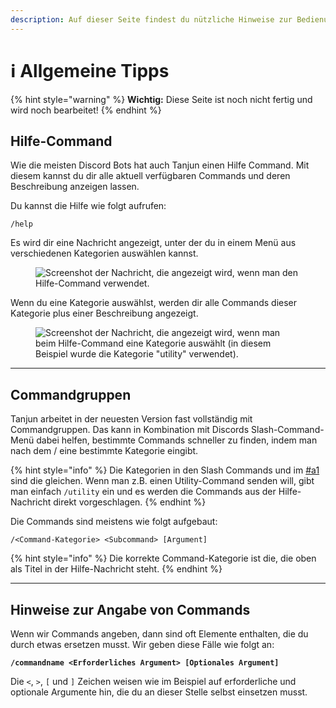 ```yaml
---
description: Auf dieser Seite findest du nützliche Hinweise zur Bedienung von Tanjun.
---
```


# ℹ Allgemeine Tipps

{% hint style="warning" %}
**Wichtig:** Diese Seite ist noch nicht fertig und wird noch bearbeitet!
{% endhint %}

## Hilfe-Command <a href="#a1" id="a1"></a>

Wie die meisten Discord Bots hat auch Tanjun einen Hilfe Command. Mit diesem kannst du dir alle aktuell verfügbaren Commands und deren Beschreibung anzeigen lassen.

Du kannst die Hilfe wie folgt aufrufen:&#x20;

```
/help
```

Es wird dir eine Nachricht angezeigt, unter der du in einem Menü aus verschiedenen Kategorien auswählen kannst.

<figure><img src="https://img.arion2000.xyz/r/RoZoVaFyQH.png" alt="Screenshot der Nachricht, die angezeigt wird, wenn man den Hilfe-Command verwendet."><figcaption></figcaption></figure>

Wenn du eine Kategorie auswählst, werden dir alle Commands dieser Kategorie plus einer Beschreibung angezeigt.

<div data-full-width="false">

<figure><img src="https://img.arion2000.xyz/r/fa0Ika996S.png" alt="Screenshot der Nachricht, die angezeigt wird, wenn man beim Hilfe-Command eine Kategorie auswählt (in diesem Beispiel wurde die Kategorie &#x22;utility&#x22; verwendet)."><figcaption></figcaption></figure>

</div>

***

## Commandgruppen <a href="#a2" id="a2"></a>

Tanjun arbeitet in der neuesten Version fast vollständig mit Commandgruppen. Das kann in Kombination mit Discords Slash-Command-Menü dabei helfen, bestimmte Commands schneller zu finden, indem man nach dem / eine bestimmte Kategorie eingibt.&#x20;

{% hint style="info" %}
Die Kategorien in den Slash Commands und im [#a1](all.md#a1 "mention") sind die gleichen. Wenn man z.B. einen Utility-Command senden will, gibt man einfach `/utility` ein und es werden die Commands aus der Hilfe-Nachricht direkt vorgeschlagen.
{% endhint %}

Die Commands sind meistens wie folgt aufgebaut:

```
/<Command-Kategorie> <Subcommand> [Argument]
```

{% hint style="info" %}
Die korrekte Command-Kategorie ist die, die oben als Titel in der Hilfe-Nachricht steht.
{% endhint %}

***

## Hinweise zur Angabe von Commands

Wenn wir Commands angeben, dann sind oft Elemente enthalten, die du durch etwas ersetzen musst. Wir geben diese Fälle wie folgt an:

<pre><code><strong>/commandname &#x3C;Erforderliches Argument> [Optionales Argument]
</strong></code></pre>

Die `<`, `>`, `[` und `]` Zeichen weisen wie im Beispiel auf erforderliche und optionale Argumente hin, die du an dieser Stelle selbst einsetzen musst.&#x20;
